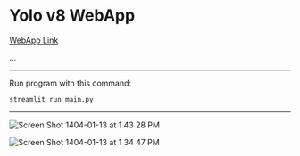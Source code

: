 # Yolo v8 WebApp
[WebApp Link](https://yolov8-webapp.streamlit.app)

...

---
Run program with this command:

```bash
streamlit run main.py
```

---
![Screen Shot 1404-01-13 at 1 43 28 PM](https://github.com/user-attachments/assets/de98cbaf-1a5c-4cc4-819c-dde62301fb5a)

![Screen Shot 1404-01-13 at 1 34 47 PM](https://github.com/user-attachments/assets/61c78a3d-1df8-4982-8440-a46deedca16d)
